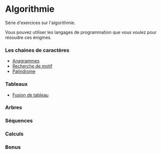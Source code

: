 # Algorithmie

Série d'exercices sur l'algorithmie.

Vous pouvez utiliser les langages de programmation que vous voulez pour résoudre ces énigmes.


### Les chaines de caractères
- [Anagrammes](01_Exercises/StringAnagram.md)
- [Recherche de motif](01_Exercises/StringPatternSearch.md)
- [Palindrome](01_Exercises/StringPalindrome.md)

### Tableaux
- [Fusion de tableau](01_Exercises/ArrayFusion.md)

### Arbres

### Séquences

### Calculs

### Bonus